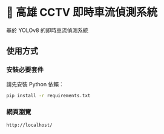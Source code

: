 # 🚗 高雄 CCTV 即時車流偵測系統

基於 YOLOv8 的即時車流偵測系統

## 使用方式

### 安裝必要套件

請先安裝 Python 依賴：

```bash
pip install -r requirements.txt
```

### 網頁瀏覽

```url
http://localhost/
```